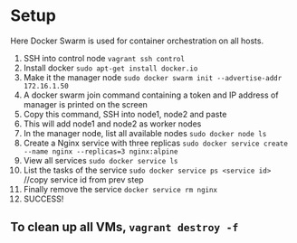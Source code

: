 # Setup

Here Docker Swarm is used for container orchestration on all hosts.

1. SSH into control node
   `vagrant ssh control`
2. Install docker
   `sudo apt-get install docker.io`
3. Make it the manager node
   `sudo docker swarm init --advertise-addr 172.16.1.50`
4. A docker swarm join command containing a token and IP address of manager is printed on the screen
5. Copy this command, SSH into node1, node2 and paste
6. This will add node1 and node2 as worker nodes
7. In the manager node, list all available nodes
   `sudo docker node ls`
8. Create a Nginx service with three replicas
   `sudo docker service create --name nginx --replicas=3 nginx:alpine`
9. View all services
   `sudo docker service ls`
10. List the tasks of the service
    `sudo docker service ps <service id>` //copy service id from prev step
11. Finally remove the service `docker service rm nginx`
12. SUCCESS!

## To clean up all VMs, `vagrant destroy -f`
